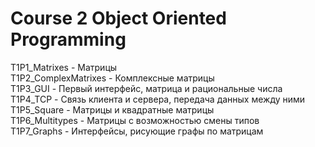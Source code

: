 # Course 2 Object Oriented Programming
T1P1_Matrixes - Матрицы  
T1P2_ComplexMatrixes - Комплексные матрицы  
T1P3_GUI - Первый интерфейс, матрица и рациональные числа  
T1P4_TCP - Связь клиента и сервера, передача данных между ними  
T1P5_Square - Матрицы и квадратные матрицы  
T1P6_Multitypes - Матрицы с возможностью смены типов  
T1P7_Graphs - Интерфейсы, рисующие графы по матрицам